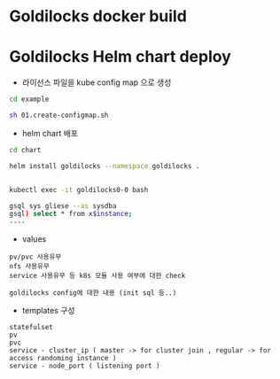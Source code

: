 # Goldilocks docker build 

# Goldilocks Helm chart deploy 

* 라이선스 파일을 kube config map 으로 생성 

```sh 
cd example 

sh 01.create-configmap.sh
```

* helm chart 배포 
```sh 
cd chart 

helm install goldilocks --namespace goldilocks . 


kubectl exec -it goldilocks0-0 bash 

gsql sys gliese --as sysdba
gsql) select * from x$instance;
----

```

* values
```
pv/pvc 사용유무
nfs 사용유무
service 사용유무 등 k8s 모듈 사용 여부에 대한 check

goldilocks config에 대한 내용 (init sql 등..)

```

* templates 구성
```
statefulset 
pv
pvc
service - cluster_ip ( master -> for cluster join , regular -> for access randoming instance )
service - node_port ( listening port )

```

